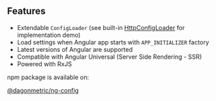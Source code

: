 ## Features

* Extendable `ConfigLoader` (see built-in [HttpConfigLoader](https://github.com/DagonMetric/ng-config/blob/master/modules/ng-config/http-loader/src/http-config-loader.ts) for implementation demo)
* Load settings when Angular app starts with `APP_INITIALIZER` factory
* Latest versions of Angular are supported
* Compatible with Angular Universal (Server Side Rendering - SSR)
* Powered with RxJS

npm package is available on:

[@dagonmetric/ng-config](https://www.npmjs.com/package/@dagonmetric/ng-config)
